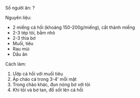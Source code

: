 Số người ăn: ?

Nguyên liệu:
- 2 miếng cá hồi (khoảng 150-200g/miếng), cắt thành miếng
- 2-3 tép tỏi, bằm nhỏ
- 2-3 thìa bơ
- Muối, tiêu
- Rau mùi
- Dầu ăn

Cách làm:
1. Ướp cá hồi với muối tiêu
2. Áp chảo cá trong 3-4' mỗi mặt
3. Trong chảo khác, đun nóng bơ với tỏi
4. Khi tỏi và bơ tan, đổ sốt lên cá hồi